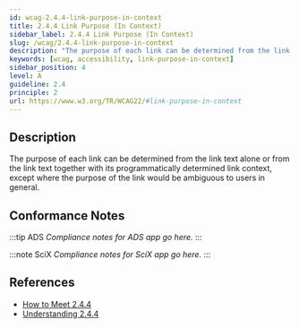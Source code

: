 ```yaml
---
id: wcag-2.4.4-link-purpose-in-context
title: 2.4.4 Link Purpose (In Context)
sidebar_label: 2.4.4 Link Purpose (In Context)
slug: /wcag/2.4.4-link-purpose-in-context
description: "The purpose of each link can be determined from the link text alone or from the link text together with its programmatically determined link context, except where the purpose of the link would be ambiguous to users in general."
keywords: [wcag, accessibility, link-purpose-in-context]
sidebar_position: 4
level: A
guideline: 2.4
principle: 2
url: https://www.w3.org/TR/WCAG22/#link-purpose-in-context
---
```


## Description

The purpose of each link can be determined from the link text alone or from the link text together with its programmatically determined link context, except where the purpose of the link would be ambiguous to users in general.

## Conformance Notes

:::tip ADS
_Compliance notes for ADS app go here._
:::

:::note SciX
_Compliance notes for SciX app go here._
:::

## References

- [How to Meet 2.4.4](https://www.w3.org/WAI/WCAG22/quickref/#link-purpose-in-context)
- [Understanding 2.4.4](https://www.w3.org/WAI/WCAG22/Understanding/link-purpose-in-context.html)


